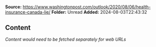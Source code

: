 # 

**Source:** https://www.washingtonpost.com/outlook/2020/08/06/health-insurance-canada-lie/
**Folder:** Unread
**Added:** 2024-08-03T22:43:32




## Content
*Content would need to be fetched separately for web URLs*
